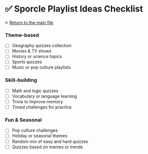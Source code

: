 # ✅ Sporcle Playlist Ideas Checklist

↖️ [Return to the main file](../README.md)

### Theme-based
- [ ] Geography quizzes collection
- [ ] Movies & TV shows
- [ ] History or science topics
- [ ] Sports quizzes
- [ ] Music or pop culture playlists

### Skill-building
- [ ] Math and logic quizzes
- [ ] Vocabulary or language learning
- [ ] Trivia to improve memory
- [ ] Timed challenges for practice

### Fun & Seasonal
- [ ] Pop culture challenges
- [ ] Holiday or seasonal themes
- [ ] Random mix of easy and hard quizzes
- [ ] Quizzes based on memes or trends
